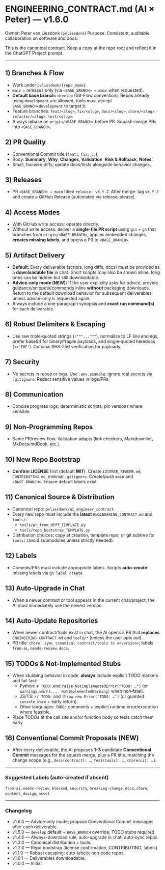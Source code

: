 # ENGINEERING_CONTRACT.md (AI × Peter) — v1.6.0

Owner: Peter van Liesdonk (`pvliesdonk`)
Purpose: Consistent, auditable collaboration on software and docs.

This is the canonical contract. Keep a copy at the repo root and reflect it in the ChatGPT Project prompt.

---

## 1) Branches & Flow
- Work under `pvliesdonk/{repo_name}`.
- `main` = releases only (via `<BASE_BRANCH> → main` when requested).
- **Default base branch:** `develop` (Git-Flow convention). Repos already using `development` are allowed; tools must accept `BASE_BRANCH=development` to target it.
- Feature branches: `feat/<slug>`, `fix/<slug>`, `docs/<slug>`, `chore/<slug>`, `refactor/<slug>`, `test/<slug>`.
- Always rebase on `origin/<BASE_BRANCH>` before PR. Squash-merge PRs into `<BASE_BRANCH>`.

## 2) PR Quality
- Conventional Commit title (`feat:`, `fix:`, …).
- Body: **Summary**, **Why**, **Changes**, **Validation**, **Risk & Rollback**, **Notes**.
- Small, focused diffs; update docs/tests alongside behavior changes.

## 3) Releases
- PR `<BASE_BRANCH> → main` titled `release: vX.Y.Z`. After merge: tag `vX.Y.Z` and create a GitHub Release (automated via release-please).

## 4) Access Modes
- With GitHub write access: operate directly.
- Without write access: deliver a **single-file PR script** using `git` + `gh` that branches from `origin/<BASE_BRANCH>`, applies embedded changes, **creates missing labels**, and opens a PR to `<BASE_BRANCH>`.

## 5) Artifact Delivery
- **Default:** Every deliverable (scripts, long diffs, docs) must be provided as a **downloadable file** in chat. Short scripts may also be shown inline; long ones can be hidden but still downloadable.
- **Advice-only mode (NEW):** If the user explicitly asks for *advice*, provide guidance/snippets/commands inline **without** packaging downloads. Return to the default download behavior for subsequent deliverables unless advice-only is requested again.
- Always include a one‑paragraph synopsis and **exact run command(s)** for each deliverable.

## 6) Robust Delimiters & Escaping
- Use raw triple‑quoted strings (`r"""..."""`), normalize to LF line endings, prefer base64 for binary/fragile payloads, and single‑quoted heredocs (`<<'EOF'`). Optional SHA‑256 verification for payloads.

## 7) Security
- No secrets in repos or logs. Use `.env.example`; ignore real secrets via `.gitignore`. Redact sensitive values in logs/PRs.

## 8) Communication
- Concise progress logs; deterministic scripts; pin versions where sensible.

## 9) Non‑Programming Repos
- Same PR/review flow. Validation adapts (link checkers, Markdownlint, MkDocs/mdBook, etc.).

## 10) New Repo Bootstrap
- **Confirm LICENSE** first (default **MIT**). Create `LICENSE`, `README.md`, `CONTRIBUTING.md`, minimal `.gitignore`. Create/push `main` and `<BASE_BRANCH>`. Ensure default labels exist.

## 11) Canonical Source & Distribution
- Canonical repo: `pvliesdonk/ai_engineer_contract`.
- Every new repo must include the **latest** `ENGINEERING_CONTRACT.md` and `tools/`:
  - `tools/pr_from_diff_TEMPLATE.py`
  - `tools/repo_bootstrap_TEMPLATE.py`
- Distribution choices: copy at creation, template repo, or git subtree for `tools/` (avoid submodules unless strictly needed).

## 12) Labels
- Commits/PRs must include appropriate labels. Scripts **auto-create** missing labels via `gh label create`.

## 13) Auto‑Upgrade in Chat
- When a newer contract or tool appears in the current chat/project, the AI must immediately use the newest version.

## 14) Auto‑Update Repositories
- When newer contract/tools exist in chat, the AI opens a PR that **replaces** `ENGINEERING_CONTRACT.md` and `tools/*` (unless the user opts out).
- PR title: `chore: sync canonical contract/tools to v<version>`; labels: `from-ai`, `needs-review`, `docs`.

## 15) TODOs & Not‑Implemented Stubs
- When stubbing behavior in code, **always** include explicit TODO markers and fail fast:
  - Python: `# TODO:` and `raise NotImplementedError("TODO: …")` (or `warnings.warn(..., NotImplementedWarning)` when non‑fatal).
  - JS/TS: `// TODO:` and `throw new Error("TODO: …")` (or guarded `console.warn` + early return).
  - Other languages: `TODO:` comments + explicit runtime error/exception where feasible.
- Place TODOs at the call site and/or function body so tests catch them early.

## 16) Conventional Commit Proposals (NEW)
- After every deliverable, the AI proposes **1–3** candidate **Conventional Commit** messages for the squash merge, plus a PR title, matching the change scope (e.g., `docs(contract): …`, `feat(tools): …`, `chore(ci): …`).

---

### Suggested Labels (auto‑created if absent)
`from-ai`, `needs-review`, `blocked`, `security`, `breaking-change`, `docs`, `chore`, `content`, `design`, `asset`

---

### Changelog
- v1.6.0 — Advice‑only mode; propose Conventional Commit messages after each deliverable.
- v1.5.0 — `develop` default + `BASE_BRANCH` override; TODO stubs required.
- v1.4.0 — Always-download rule; auto-upgrade in chat; auto-sync repos.
- v1.3.0 — Canonical distribution + tools.
- v1.2.0 — Repo bootstrap (license confirmation, CONTRIBUTING, labels).
- v1.1.0 — Robust escaping; auto-labels; non‑code repos.
- v1.0.1 — Deliverables downloadable.
- v1.0.0 — Initial.
